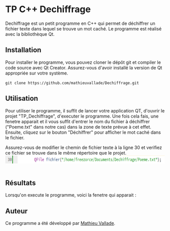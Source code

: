 # TP C++ Dechiffrage

Dechiffrage est un petit programme en C++ qui permet de déchiffrer un fichier texte dans lequel se trouve un mot caché. Le programme est réalisé avec la bibliothèque Qt.

## Installation

Pour installer le programme, vous pouvez cloner le dépôt git et compiler le code source avec Qt Creator. Assurez-vous d'avoir installé la version de Qt appropriée sur votre système.

```
git clone https://github.com/mathieuvallade/Dechiffrage.git
```

## Utilisation

Pour utiliser le programme, il suffit de lancer votre application QT, d'ouvrir le projet "TP_Dechiffrage", d'executer le programme. Une fois cela fais, une fenetre apparait et il vous suffit d'entrer le nom du fichier à déchiffrer ("Poeme.txt" dans notre cas) dans la zone de texte prévue à cet effet. Ensuite, cliquez sur le bouton "Déchiffrer" pour afficher le mot caché dans le fichier.

Assurez-vous de modifier le chemin de fichier texte à la ligne 30 et verifiez ce fichier se trouve dans le même répertoire que le projet.
  </br>
  <img src="Images/ligne30.png" alt="Message reçu terminal" height="25">
  </br></br>
</div>

## Résultats

Lorsqu'on execute le programme, voici la fenetre qui apparait :

## Auteur

Ce programme a été développé par [Mathieu Vallade](https://github.com/mathieuvallade).

